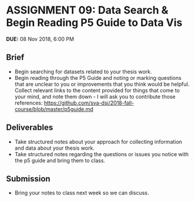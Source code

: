# ASSIGNMENT 09: Data Search & Begin Reading P5 Guide to Data Vis
**DUE:** 08 Nov 2018, 6:00 PM

<!-- ![image description](link/to/image) -->

## Brief

* Begin searching for datasets related to your thesis work. 
* Begin reading through the P5 Guide and noting or marking questions that are unclear to you or improvements that you think would be helpful. Collect relevant links to the content provided for things that come to your mind, and note them down - I will ask you to contribute those references: https://github.com/sva-dsi/2018-fall-course/blob/master/p5guide.md


## Deliverables

* Take structured notes about your approach for collecting information and data about your thesis work. 
* Take structured notes regarding the questions or issues you notice with the p5 guide and bring them to class. 


## Submission

* Bring your notes to class next week so we can discuss.
